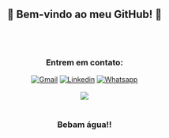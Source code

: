 <h2 align="center"> 🐼 Bem-vindo ao meu GitHub! 🐼</h2>

<br>
<br>
 
<h3 align="center">Entrem em contato:</h3>
<div align="center">
  <a href="mailto:cavalcanti.josevitor@gmail.com"><img src="https://img.shields.io/badge/Gmail-D14836?style=for-the-badge&logoColor=white" alt="Gmail"></a>
  <a href="https://www.linkedin.com/in/josé-vítor-rodrigues-cavalcanti-8356b926a/"><img src="https://img.shields.io/badge/-LinkedIn-%230077B5?style=for-the-badge&logoColor=white" alt="Linkedin"></a> 
  <a href="https://wa.me/5511997727579"><img src="https://img.shields.io/badge/WhatsApp-25D366?style=for-the-badge&logoColor=white" alt="Whatsapp"></a></a>
</div>
  
<br>

<div align="center">
<!--   <a href="https://github.com/JoseVitorRC/github-readme-stats">
    <img src="https://github-readme-stats.vercel.app/api?username=JoseVitorRC&show_icons=true&theme=dracula&hide_title=true" />
  </a> -->
  <a href="https://github.com/JoseVitorRC/github-readme-stats">
    <img src="https://github-readme-stats.vercel.app/api/top-langs/?username=JoseVitorRC&theme=dracula&layout=compact" />
  </a>
</div>

<br>

<div align="center">
  <h3>Bebam água!!</h3>
</div>
